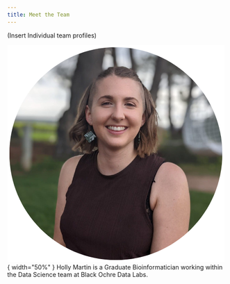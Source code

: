 ```yaml
---
title: Meet the Team
---
```


(Insert Individual team profiles)


![](/assets/HollyMartin.png){  width="50%" } 
Holly Martin is a Graduate Bioinformatician working within the Data Science team at Black Ochre Data Labs. 
